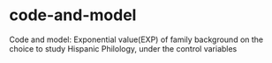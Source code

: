 # code-and-model
Code and model: Exponential value(EXP) of family background on the choice to study Hispanic Philology, under the control variables
